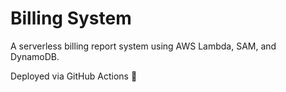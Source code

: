 # Billing System

A serverless billing report system using AWS Lambda, SAM, and DynamoDB.

Deployed via GitHub Actions 🚀

